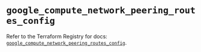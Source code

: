 # `google_compute_network_peering_routes_config`

Refer to the Terraform Registry for docs: [`google_compute_network_peering_routes_config`](https://registry.terraform.io/providers/hashicorp/google/5.22.0/docs/resources/compute_network_peering_routes_config).
